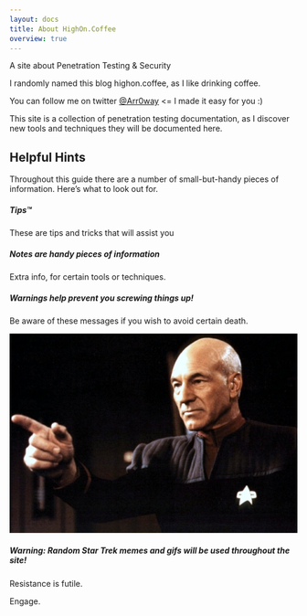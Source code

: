 ```yaml
---
layout: docs
title: About HighOn.Coffee
overview: true
---
```



<p>A site about Penetration Testing & Security</p>

<p>I randomly named this blog highon.coffee, as I like drinking coffee.</p>

You can follow me on twitter <a href="https://twitter.com/Arr0way" rel="nofollow" target="_blank" title="Follow on Twitter"> @Arr0way</a> <= I made it easy for you :) 

This site is a collection of penetration testing documentation, as I discover new tools and techniques they will be documented here.

## Helpful Hints

Throughout this guide there are a number of small-but-handy pieces of
information. Here’s what to look out for.

<div class="note">
  <h5>Tips™</h5>
  <p>These are tips and tricks that will assist you</p>
</div>

<div class="note info">
  <h5>Notes are handy pieces of information</h5>
  <p>Extra info, for certain tools or techniques.</p>
</div>

<div class="note warning">
  <h5>Warnings help prevent you screwing things up!</h5>
  <p>Be aware of these messages if you wish to avoid certain death.</p>
</div>

![Picard Dance](/img/picard-engage.jpg)

<div class="note warning">
  <h5>Warning: Random Star Trek memes and gifs will be used throughout the site!</h5>
  <p>Resistance is futile.</p>
</div>

Engage.
